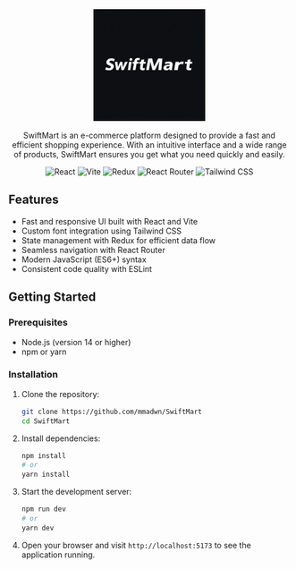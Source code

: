 <div align="center">

<img src="src/assets/images/logo.webp" alt="SwiftMart Logo" width="200"/>

SwiftMart is an e-commerce platform designed to provide a fast and efficient shopping experience. With an intuitive interface and a wide range of products, SwiftMart ensures you get what you need quickly and easily.

![React](https://img.shields.io/badge/React-20232A?style=for-the-badge&logo=react&logoColor=61DAFB)
![Vite](https://img.shields.io/badge/Vite-B73BFE?style=for-the-badge&logo=vite&logoColor=FFD62E)
![Redux](https://img.shields.io/badge/Redux-593D88?style=for-the-badge&logo=redux&logoColor=white)
![React Router](https://img.shields.io/badge/React_Router-CA4245?style=for-the-badge&logo=react-router&logoColor=white)
![Tailwind CSS](https://img.shields.io/badge/Tailwind_CSS-38B2AC?style=for-the-badge&logo=tailwind-css&logoColor=white)

</div>

## Features

- Fast and responsive UI built with React and Vite
- Custom font integration using Tailwind CSS
- State management with Redux for efficient data flow
- Seamless navigation with React Router
- Modern JavaScript (ES6+) syntax
- Consistent code quality with ESLint

## Getting Started

### Prerequisites

- Node.js (version 14 or higher)
- npm or yarn

### Installation

1. Clone the repository:
   ```bash
   git clone https://github.com/mmadwn/SwiftMart
   cd SwiftMart
   ```

2. Install dependencies:
   ```bash
   npm install
   # or
   yarn install
   ```

3. Start the development server:
   ```bash
   npm run dev
   # or
   yarn dev
   ```

4. Open your browser and visit `http://localhost:5173` to see the application running.


